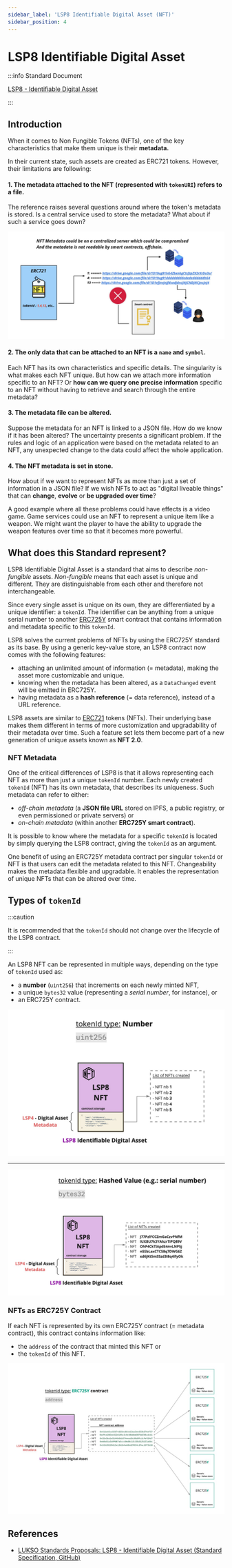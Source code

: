 ```yaml
---
sidebar_label: 'LSP8 Identifiable Digital Asset (NFT)'
sidebar_position: 4
---
```


# LSP8 Identifiable Digital Asset

:::info Standard Document

[LSP8 - Identifiable Digital Asset](https://github.com/lukso-network/LIPs/blob/main/LSPs/LSP-8-IdentifiableDigitalAsset.md)

:::

## Introduction

When it comes to Non Fungible Tokens (NFTs), one of the key characteristics that make them unique is their **metadata.**

In their current state, such assets are created as ERC721 tokens. However, their limitations are following:

#### 1. The metadata attached to the NFT (represented with `tokenURI`) refers to a file.

The reference raises several questions around where the token's metadata is stored. Is a central service used to store the metadata? What about if such a service goes down?

![](../../../static/img/erc721-metadata-security.png)

#### 2. The only data that can be attached to an NFT is a `name` and `symbol`.

Each NFT has its own characteristics and specific details. The singularity is what makes each NFT unique. But how can we attach more information specific to an NFT? Or **how can we query one precise information** specific to an NFT without having to retrieve and search through the entire metadata?

#### 3. The metadata file can be altered.

Suppose the metadata for an NFT is linked to a JSON file. How do we know if it has been altered? The uncertainty presents a significant problem. If the rules and logic of an application were based on the metadata related to an NFT, any unexpected change to the data could affect the whole application.

#### 4. The NFT metadata is set in stone.

How about if we want to represent NFTs as more than just a set of information in a JSON file? If we wish NFTs to act as "digital liveable things" that can **change**, **evolve** or **be upgraded over time**?

A good example where all these problems could have effects is a video game. Game services could use an NFT to represent a unique item like a weapon. We might want the player to have the ability to upgrade the weapon features over time so that it becomes more powerful.

## What does this Standard represent?

LSP8 Identifiable Digital Asset is a standard that aims to describe _non-fungible_ assets. _Non-fungible_ means that each asset is unique and different. They are distinguishable from each other and therefore not interchangeable.

Since every single asset is unique on its own, they are differentiated by a unique identifier: a `tokenId`. The identifier can be anything from a unique serial number to another [ERC725Y](https://github.com/ERC725Alliance/ERC725/blob/main/docs/ERC-725.md#erc725y) smart contract that contains information and metadata specific to this `tokenId`.

LSP8 solves the current problems of NFTs by using the ERC725Y standard as its base. By using a generic key-value store, an LSP8 contract now comes with the following features:

- attaching an unlimited amount of information (= metadata), making the asset more customizable and unique.
- knowing when the metadata has been altered, as a `DataChanged` event will be emitted in ERC725Y.
- having metadata as a **hash reference** (= data reference), instead of a URL reference.

LSP8 assets are similar to [ERC721](https://eips.ethereum.org/EIPS/eip-721) tokens (NFTs). Their underlying base makes them different in terms of more customization and upgradability of their metadata over time. Such a feature set lets them become part of a new generation of unique assets known as **NFT 2.0**.

### NFT Metadata

One of the critical differences of LSP8 is that it allows representing each NFT as more than just a unique `tokenId` number. Each newly created `tokenId` (NFT) has its own metadata, that describes its uniqueness. Such metadata can refer to either:

- _off-chain metadata_ (a **JSON file URL** stored on IPFS, a public registry, or even permissioned or private servers) or
- _on-chain metadata_ (within another **ERC725Y smart contract**).

It is possible to know where the metadata for a specific `tokenId` is located by simply querying the LSP8 contract, giving the `tokenId` as an argument.

One benefit of using an ERC725Y metadata contract per singular `tokenId` or NFT is that users can edit the metadata related to this NFT. Changeability makes the metadata flexible and upgradable. It enables the representation of unique NFTs that can be altered over time.

## Types of `tokenId`

:::caution

It is recommended that the `tokenId` should not change over the lifecycle of the LSP8 contract.

:::

An LSP8 NFT can be represented in multiple ways, depending on the type of `tokenId` used as:

- a **number** (`uint256`) that increments on each newly minted NFT,
- a unique `bytes32` value (representing a _serial number_, for instance), or
- an ERC725Y contract.

![LSP8 tokenId = number](../../../static/img/lsp8-tokenid-number.jpeg)

---

![LSP8 tokenId = bytes32](../../../static/img/lsp8-tokenid-serial-number.jpeg)

### NFTs as ERC725Y Contract

If each NFT is represented by its own ERC725Y contract (= metadata contract), this contract contains information like:

- the `address` of the contract that minted this NFT or
- the `tokenId` of this NFT.

![LSP8 tokenId = ERC725Y contract](../../../static/img/lsp8-tokenid-erc725y.jpeg)

## References

- [LUKSO Standards Proposals: LSP8 - Identifiable Digital Asset (Standard Specification, GitHub)](https://github.com/lukso-network/LIPs/blob/main/LSPs/LSP-8-IdentifiableDigitalAsset.md)
